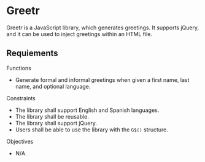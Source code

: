 # Greetr

Greetr is a JavaScript library, which generates greetings. It supports jQuery, and it can be used to inject greetings within an HTML file.

## Requiements

Functions
- Generate formal and informal greetings when given a first name, last name, and optional language.

Constraints
- The library shall support English and Spanish languages.
- The library shall be reusable.
- The library shall support jQuery.
- Users shall be able to use the library with the `G$()` structure.

Objectives
- N/A.
